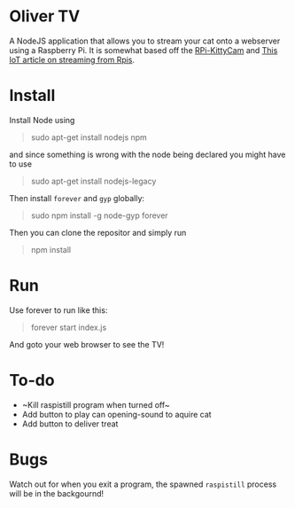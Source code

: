 # Oliver TV

A NodeJS application that allows you to stream your cat onto a webserver using a Raspberry Pi. It is somewhat based off the [RPi-KittyCam](https://github.com/schollz/RPi-KittyCam) and [This IoT article on streaming from Rpis](http://thejackalofjavascript.com/rpi-live-streaming).

# Install

Install Node using

> sudo apt-get install nodejs npm

and since something is wrong with the node being declared you might have to use

> sudo apt-get install nodejs-legacy

Then install ``forever`` and ``gyp`` globally:

> sudo npm install -g node-gyp forever

Then you can clone the repositor and simply run

> npm install

# Run

Use forever to run like this:

> forever start index.js

And goto your web browser to see the TV!

# To-do

- ~Kill raspistill program when turned off~
- Add button to play can opening-sound to aquire cat
- Add button to deliver treat


# Bugs

Watch out for when you exit a program, the spawned ``raspistill`` process will be in the backgournd!

